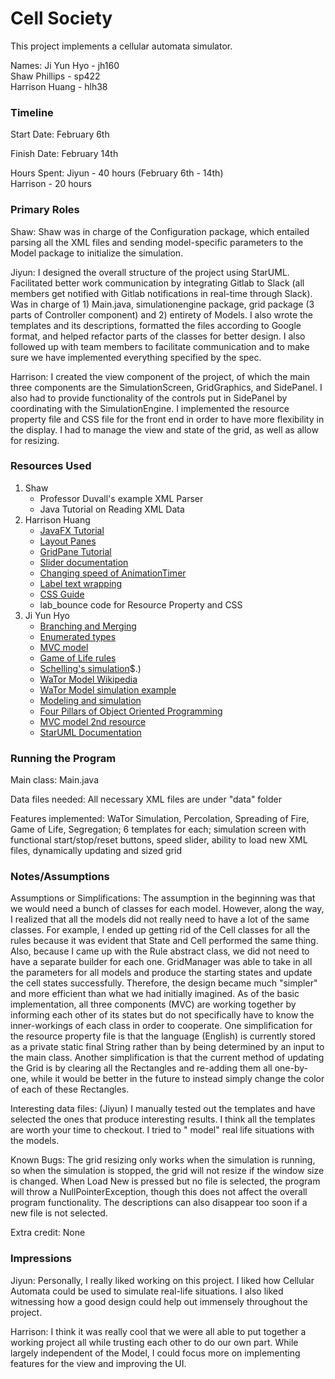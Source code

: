 Cell Society
====

This project implements a cellular automata simulator.

Names:
Ji Yun Hyo - jh160<br>
Shaw Phillips - sp422 <br>
Harrison Huang - hlh38

### Timeline

Start Date: February 6th

Finish Date: February 14th

Hours Spent:
Jiyun - 40 hours (February 6th - 14th) <br>
Harrison - 20 hours

### Primary Roles

Shaw: Shaw was in charge of the Configuration package, which entailed parsing all the XML files and
sending model-specific parameters to the Model package to initialize the simulation.

Jiyun: I designed the overall structure of the project using StarUML. Facilitated better work
communication by integrating Gitlab to Slack (all members get notified with Gitlab notifications in
real-time through Slack). Was in charge of 1) Main.java, simulationengine package, grid package (3
parts of Controller component) and 2) entirety of Models. I also wrote the templates and its
descriptions, formatted the files according to Google format, and helped refactor parts of the
classes for better design. I also followed up with team members to facilitate communication and to
make sure we have implemented everything specified by the spec.

Harrison: I created the view component of the project, of which the main three components are the
SimulationScreen, GridGraphics, and SidePanel. I also had to provide functionality of the controls
put in SidePanel by coordinating with the SimulationEngine. I implemented the resource property file
and CSS file for the front end in order to have more flexibility in the display. I had to manage the
view and state of the grid, as well as allow for resizing.

### Resources Used

1. Shaw
    - Professor Duvall's example XML Parser
    - Java Tutorial on Reading XML Data
2. Harrison Huang
    - [JavaFX Tutorial](https://zetcode.com/gui/javafx/intro/)
    - [Layout Panes](https://docs.oracle.com/javafx/2/layout/builtin_layouts.htm)
    - [GridPane Tutorial](https://www.tutorialspoint.com/javafx/layout_gridpane.htm)
    - [Slider documentation](https://docs.oracle.com/javase/8/javafx/api/javafx/scene/control/Slider.html)
    - [Changing speed of AnimationTimer](https://stackoverflow.com/questions/30146560/how-to-change-animationtimer-speed)
    - [Label text wrapping](https://stackoverflow.com/questions/30146560/how-to-change-animationtimer-speed)
    - [CSS Guide](https://openjfx.io/javadoc/11/javafx.graphics/javafx/scene/doc-files/cssref.html)
    - lab_bounce code for Resource Property and CSS
3. Ji Yun Hyo
    - [Branching and Merging](http://gitready.com/beginner/2009/01/25/branching-and-merging.html)
    - [Enumerated types](https://docs.oracle.com/javase/tutorial/java/javaOO/enum.html)
    - [MVC model](https://www.tutorialspoint.com/mvc_framework/mvc_framework_introduction.htm)
    - [Game of Life rules](https://playgameoflife.com/)
    - [Schelling's simulation](http://jasss.soc.surrey.ac.uk/15/1/6.html#:~:text=The%20Schelling%20model%20of%20segregation%20(Schelling%201971%2C%201978)%20is,148$)$.)
    - [WaTor Model Wikipedia](https://en.wikipedia.org/wiki/Wa-Tor)
    - [WaTor Model simulation example](https://beltoforion.de/en/wator/)
    - [Modeling and simulation](https://maxstrauch.github.io/projects/mod-sim/index.html)
    - [Four Pillars of Object Oriented Programming](https://medium.com/@benjaminpjacobs/the-four-principle-of-object-oriented-programming-f78600f62608)
    - [MVC model 2nd resource](https://www.educative.io/blog/mvc-tutorial)
    - [StarUML Documentation](https://docs.staruml.io/)

### Running the Program

Main class: Main.java

Data files needed: All necessary XML files are under "data" folder

Features implemented: WaTor Simulation, Percolation, Spreading of Fire, Game of Life, Segregation; 6
templates for each; simulation screen with functional start/stop/reset buttons, speed slider,
ability to load new XML files, dynamically updating and sized grid

### Notes/Assumptions

Assumptions or Simplifications: The assumption in the beginning was that we would need a bunch of
classes for each model. However, along the way, I realized that all the models did not really need
to have a lot of the same classes. For example, I ended up getting rid of the Cell classes for all
the rules because it was evident that State and Cell performed the same thing. Also, because I came
up with the Rule abstract class, we did not need to have a separate builder for each one.
GridManager was able to take in all the parameters for all models and produce the starting states
and update the cell states successfully. Therefore, the design became much "simpler" and more
efficient than what we had initially imagined. As of the basic implementation, all three
components (MVC) are working together by informing each other of its states but do not specifically
have to know the inner-workings of each class in order to cooperate. One simplification for the
resource property file is that the language (English) is currently stored as a private static final
String rather than by being determined by an input to the main class. Another simplification is that
the current method of updating the Grid is by clearing all the Rectangles and re-adding them all
one-by-one, while it would be better in the future to instead simply change the color of each of
these Rectangles.

Interesting data files: (Jiyun) I manually tested out the templates and have selected the ones that
produce interesting results. I think all the templates are worth your time to checkout. I tried to "
model" real life situations with the models.

Known Bugs: The grid resizing only works when the simulation is running, so when the simulation is
stopped, the grid will not resize if the window size is changed. When Load New is pressed but no
file is selected, the program will throw a NullPointerException, though this does not affect the
overall program functionality. The descriptions can also disappear too soon if a new file is not
selected.

Extra credit: None

### Impressions

Jiyun: Personally, I really liked working on this project. I liked how Cellular Automata could be
used to simulate real-life situations. I also liked witnessing how a good design could help out
immensely throughout the project.

Harrison: I think it was really cool that we were all able to put together a working project all
while trusting each other to do our own part. While largely independent of the Model, I could focus
more on implementing features for the view and improving the UI.